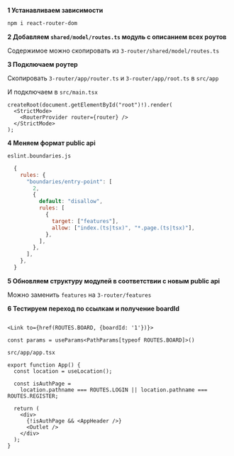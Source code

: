 **1 Устанавливаем зависимости**

```bash
npm i react-router-dom
```

**2 Добавляем `shared/model/routes.ts` модуль с описанием всех роутов**

Содержимое можно скопировать из `3-router/shared/model/routes.ts`

**3 Подключаем роутер**

Скопировать `3-router/app/router.ts` и `3-router/app/root.ts` в `src/app`

И подключаем в `src/main.tsx`
```tsx
createRoot(document.getElementById("root")!).render(
  <StrictMode>
    <RouterProvider router={router} />
  </StrictMode>
);
```

**4 Меняем формат public api**

`eslint.boundaries.js`
```js
  {
    rules: {
      "boundaries/entry-point": [
        2,
        {
          default: "disallow",
          rules: [
            {
              target: ["features"],
              allow: ["index.(ts|tsx)", "*.page.(ts|tsx)"],
            },
          ],
        },
      ],
    },
  }
```

**5 Обновляем структуру модулей в соответствии с новым public api**

Можно заменить `features` на `3-router/features`


**6 Тестируем переход по ссылкам и получение boardId**

```tsx

<Link to={href(ROUTES.BOARD, {boardId: '1'})}>
```

```tsx
const params = useParams<PathParams[typeof ROUTES.BOARD]>()
```

`src/app/app.tsx`
```tsx
export function App() {
  const location = useLocation();

  const isAuthPage =
    location.pathname === ROUTES.LOGIN || location.pathname === ROUTES.REGISTER;

  return (
    <div>
      {!isAuthPage && <AppHeader />}
      <Outlet />
    </div>
  );
}
```